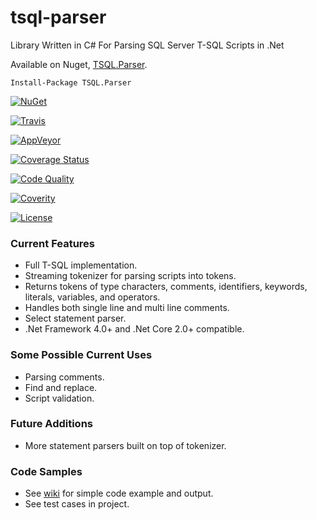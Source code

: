 # tsql-parser
Library Written in C# For Parsing SQL Server T-SQL Scripts in .Net

Available on Nuget, [TSQL.Parser](https://www.nuget.org/packages/TSQL.Parser/).

    Install-Package TSQL.Parser


[![NuGet](https://img.shields.io/nuget/dt/TSQL.Parser.svg)](https://www.nuget.org/packages/TSQL.Parser/)

[![Travis](https://travis-ci.org/bruce-dunwiddie/tsql-parser.svg)](https://travis-ci.org/bruce-dunwiddie/tsql-parser/)

[![AppVeyor](https://ci.appveyor.com/api/projects/status/lcfjc4jox76dia8q?svg=true)](https://ci.appveyor.com/project/bruce-dunwiddie/tsql-parser)

[![Coverage Status](https://coveralls.io/repos/github/bruce-dunwiddie/tsql-parser/badge.svg?branch=master)](https://coveralls.io/github/bruce-dunwiddie/tsql-parser?branch=master)

[![Code Quality](https://sonarcloud.io/api/project_badges/measure?project=tsqlparser&metric=alert_status)](https://sonarcloud.io/dashboard?id=tsqlparser)

[![Coverity](https://scan.coverity.com/projects/9334/badge.svg)](https://scan.coverity.com/projects/bruce-dunwiddie-tsql-parser)

[![License](https://img.shields.io/badge/License-Apache%202.0-blue.svg)](https://opensource.org/licenses/Apache-2.0)

### Current Features
- Full T-SQL implementation.
- Streaming tokenizer for parsing scripts into tokens.
- Returns tokens of type characters, comments, identifiers, keywords, literals, variables, and operators.
- Handles both single line and multi line comments.
- Select statement parser.
- .Net Framework 4.0+ and .Net Core 2.0+ compatible.

### Some Possible Current Uses
- Parsing comments.
- Find and replace.
- Script validation.

### Future Additions
- More statement parsers built on top of tokenizer.

### Code Samples
- See [wiki](<https://github.com/bruce-dunwiddie/tsql-parser/wiki>) for simple code example and output.
- See test cases in project.
